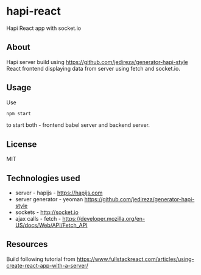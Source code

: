 # hapi-react

Hapi React app with socket.io

## About 
Hapi server build using https://github.com/jedireza/generator-hapi-style
React frontend displaying data from server using fetch and socket.io.


## Usage

Use 
```bash
npm start
```
to start both - frontend babel server and backend server.

## License

MIT

## Technologies used
* server - hapijs - https://hapijs.com
* server generator - yeoman https://github.com/jedireza/generator-hapi-style
* sockets - http://socket.io
* ajax calls - fetch - https://developer.mozilla.org/en-US/docs/Web/API/Fetch_API

## Resources
Build following tutorial from https://www.fullstackreact.com/articles/using-create-react-app-with-a-server/